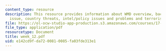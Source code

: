 ```yaml
---
content_type: resource
description: This resource provides information about WMD overview, background to
  issue, country threats, intel/policy issues and problems and terrorist use of WMD.
file: https://ol-ocw-studio-app-production.s3.amazonaws.com/courses/17-908-reading-seminar-in-social-science-intelligence-and-national-security-fall-2005/e142cd9fda7200810085fa03fde313e1_week_12.pdf
file_type: application/pdf
resourcetype: Document
title: week_12.pdf
uid: e142cd9f-da72-0081-0085-fa03fde313e1
---
```

